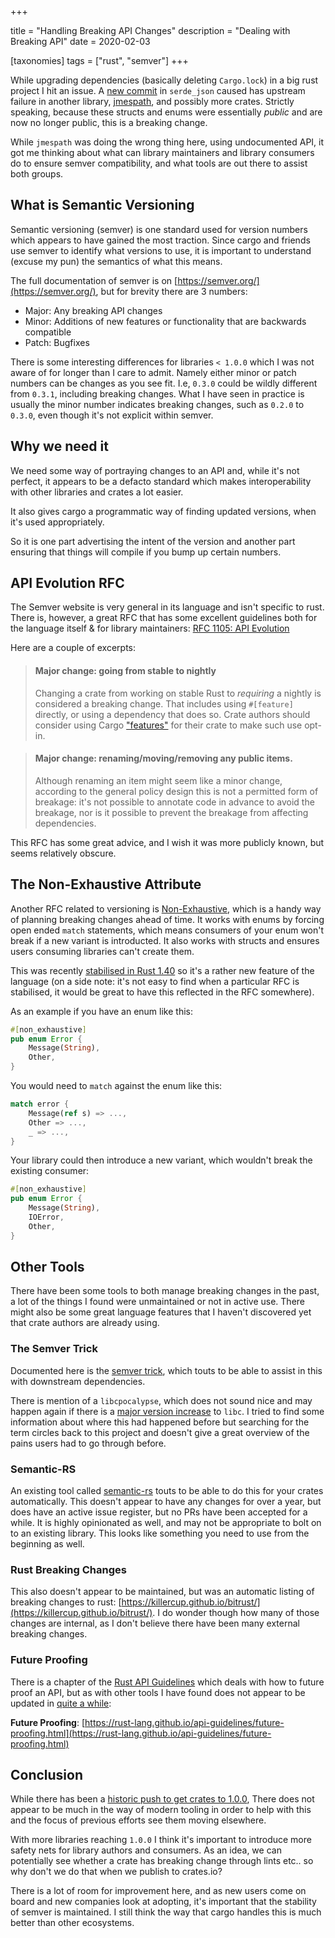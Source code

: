 
+++

title = "Handling Breaking API Changes"
description = "Dealing with Breaking API"
date = 2020-02-03

[taxonomies]
tags = ["rust", "semver"]
+++

While upgrading dependencies (basically deleting `Cargo.lock`) in a big rust project I hit an issue.  A [new commit](https://github.com/serde-rs/json/commit/97f87f2587037dcd50b9504815ee1f1540b1c2b8) in `serde_json` caused has upstream failure in another library, [jmespath](https://github.com/mtdowling/jmespath.rs/issues/33), and possibly more crates. Strictly speaking, because these structs and enums were essentially *public* and are now no longer public, this is a breaking change.

While `jmespath` was doing the wrong thing here, using undocumented API, it got me thinking about what can library maintainers and library consumers do to ensure semver compatibility, and what tools are out there to assist both groups.

## What is Semantic Versioning

Semantic versioning (semver) is one standard used for version numbers which appears to have gained the most traction.   Since cargo and friends use semver to identify what versions to use, it is important to understand (excuse my pun) the semantics of what this means.

The full documentation of semver is on [https://semver.org/](https://semver.org/), but for brevity there are 3 numbers:

* Major: Any breaking API changes
* Minor: Additions of new features or functionality that are backwards compatible
* Patch: Bugfixes

There is some interesting differences for libraries `< 1.0.0` which I was not aware of for longer than I care to admit.  Namely either minor or patch numbers can be changes as you see fit.  I.e, `0.3.0` could be wildly different from `0.3.1`, including breaking changes.  What I have seen in practice is usually the minor number indicates breaking changes, such as `0.2.0` to `0.3.0`, even though it's not explicit within semver.

## Why we need it

We need some way of portraying changes to an API and, while it's not perfect, it appears to be a defacto standard which makes interoperability with other libraries and crates a lot easier.

It also gives cargo a programmatic way of finding updated versions, when it's used appropriately.

So it is one part advertising the intent of the version and another part ensuring that things will compile if you bump up certain numbers.

## API Evolution RFC

The Semver website is very general in its language and isn't specific to rust.  There is, however, a great RFC that has some excellent guidelines both for the language itself & for library maintainers: [RFC 1105: API Evolution](https://github.com/rust-lang/rfcs/blob/master/text/1105-api-evolution.md)

Here are a couple of excerpts:

> #### Major change: going from stable to nightly
> Changing a crate from working on stable Rust to *requiring* a nightly is
> considered a breaking change. That includes using `#[feature]` directly, or
> using a dependency that does so. Crate authors should consider using Cargo
> ["features"](http://doc.crates.io/manifest.html#the-[features]-section) for
> their crate to make such use opt-in.


> #### Major change: renaming/moving/removing any public items.
> 
> Although renaming an item might seem like a minor change, according to the
> general policy design this is not a permitted form of breakage: it's not
> possible to annotate code in advance to avoid the breakage, nor is it possible
> to prevent the breakage from affecting dependencies.

This RFC has some great advice, and I wish it was more publicly known, but seems relatively obscure.

## The Non-Exhaustive Attribute

Another RFC related to versioning is [Non-Exhaustive](https://github.com/rust-lang/rfcs/blob/master/text/2008-non-exhaustive.md), which is a handy way of planning breaking changes ahead of time.  It works with enums by forcing open ended `match` statements, which means consumers of your enum won't break if a new variant is introducted. It also works with structs and ensures users consuming libraries can't create them.

This was recently [stabilised in Rust 1.40](https://blog.rust-lang.org/2019/12/19/Rust-1.40.0.html) so it's a rather new feature of the language (on a side note: it's not easy to find when a particular RFC is stabilised, it would be great to have this reflected in the RFC somewhere).

As an example if you have an enum like this:

```rust
#[non_exhaustive]
pub enum Error {
    Message(String),
    Other,
}
```

You would need to `match` against the enum like this:

```rust
match error {
    Message(ref s) => ...,
    Other => ...,
    _ => ...,
}
```

Your library could then introduce a new variant, which wouldn't break the existing consumer:


```rust
#[non_exhaustive]
pub enum Error {
    Message(String),
    IOError,
    Other,
}
```

## Other Tools

There have been some tools to both manage breaking changes in the past, a lot of the things I found were unmaintained or not in active use.  There might also be some great language features that I haven't discovered yet that crate authors are already using.

### The Semver Trick

Documented here is the [semver trick](https://github.com/dtolnay/semver-trick), which touts to be able to assist in this with downstream dependencies.

There is mention of a `libcpocalypse`, which does not sound nice and may happen again if there is a [major version increase](https://github.com/rust-lang/libc/issues/547) to `libc`.  I tried to find some information about where this had happened before but searching for the term circles back to this project and doesn't give a great overview of the pains users had to go through before.

### Semantic-RS

An existing tool called [semantic-rs](https://github.com/semantic-rs/semantic-rs) touts to be able to do this for your crates automatically.  This doesn't appear to have any changes for over a year, but does have an active issue register, but no PRs have been accepted for a while.  It is highly opinionated as well, and may not be appropriate to bolt on to an existing library.  This looks like something you need to use from the beginning as well.

### Rust Breaking Changes

This also doesn't appear to be maintained, but was an automatic listing of breaking changes to rust: [https://killercup.github.io/bitrust/](https://killercup.github.io/bitrust/).   I do wonder though how many of those changes are internal, as I don't believe there have been many external breaking changes.

### Future Proofing

There is a chapter of the [Rust API Guidelines](https://rust-lang.github.io/api-guidelines/about.html) which deals with how to future proof an API, but as with other tools I have found does not appear to be updated in [quite a while](https://github.com/rust-lang/api-guidelines/commits/master/src/future-proofing.md):

**Future Proofing**: [https://rust-lang.github.io/api-guidelines/future-proofing.html](https://rust-lang.github.io/api-guidelines/future-proofing.html)

## Conclusion

While there has been a [historic push to get crates to 1.0.0](https://blog.rust-lang.org/2018/03/12/roadmap.html#library-improvements), There does not appear to be much in the way of modern tooling in order to help with this and the focus of previous efforts see them moving elsewhere.

With more libraries reaching `1.0.0` I think it's important to introduce more safety nets for library authors and consumers.  As an idea, we can potentially see whether a crate has breaking change through lints etc.. so why don't we do that when we publish to crates.io?

There is a lot of room for improvement here, and as new users come on board and new companies look at adopting, it's important that the stability of semver is maintained.  I still think the way that cargo handles this is much better than other ecosystems.
